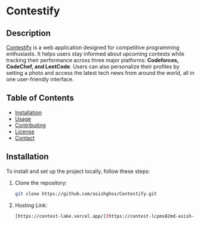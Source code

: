 # Contestify

## Description
[Contestify](https://contest-lake.vercel.app/) is a web application designed for competitive programming enthusiasts. It helps users stay informed about upcoming contests while tracking their performance across three major platforms: **Codeforces, CodeChef, and LeetCode**. Users can also personalize their profiles by setting a photo and access the latest tech news from around the world, all in one user-friendly interface.

## Table of Contents
- [Installation](#installation)
- [Usage](#usage)
- [Contributing](#contributing)
- [License](#license)
- [Contact](#contact)

## Installation
To install and set up the project locally, follow these steps:

1. Clone the repository:
   ```sh
   git clone https://github.com/asishghos/Contestify.git
2. Hosting Link:
   ```sh
   [https://contest-lake.vercel.app/](https://contest-lcpms82md-asish-ghosh-s-projects.vercel.app/)
